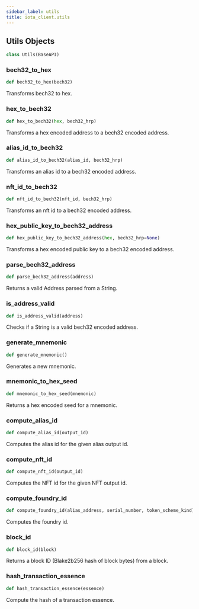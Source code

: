 ```yaml
---
sidebar_label: utils
title: iota_client.utils
---
```


## Utils Objects

```python
class Utils(BaseAPI)
```

### bech32\_to\_hex

```python
def bech32_to_hex(bech32)
```

Transforms bech32 to hex.

### hex\_to\_bech32

```python
def hex_to_bech32(hex, bech32_hrp)
```

Transforms a hex encoded address to a bech32 encoded address.

### alias\_id\_to\_bech32

```python
def alias_id_to_bech32(alias_id, bech32_hrp)
```

Transforms an alias id to a bech32 encoded address.

### nft\_id\_to\_bech32

```python
def nft_id_to_bech32(nft_id, bech32_hrp)
```

Transforms an nft id to a bech32 encoded address.

### hex\_public\_key\_to\_bech32\_address

```python
def hex_public_key_to_bech32_address(hex, bech32_hrp=None)
```

Transforms a hex encoded public key to a bech32 encoded address.

### parse\_bech32\_address

```python
def parse_bech32_address(address)
```

Returns a valid Address parsed from a String.

### is\_address\_valid

```python
def is_address_valid(address)
```

Checks if a String is a valid bech32 encoded address.

### generate\_mnemonic

```python
def generate_mnemonic()
```

Generates a new mnemonic.

### mnemonic\_to\_hex\_seed

```python
def mnemonic_to_hex_seed(mnemonic)
```

Returns a hex encoded seed for a mnemonic.

### compute\_alias\_id

```python
def compute_alias_id(output_id)
```

Computes the alias id for the given alias output id.

### compute\_nft\_id

```python
def compute_nft_id(output_id)
```

Computes the NFT id for the given NFT output id.

### compute\_foundry\_id

```python
def compute_foundry_id(alias_address, serial_number, token_scheme_kind)
```

Computes the foundry id.

### block\_id

```python
def block_id(block)
```

Returns a block ID (Blake2b256 hash of block bytes) from a block.

### hash\_transaction\_essence

```python
def hash_transaction_essence(essence)
```

Compute the hash of a transaction essence.

